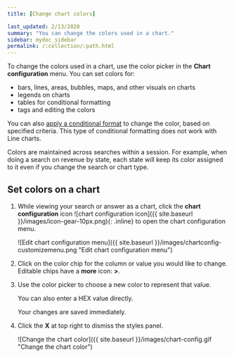 ```yaml
---
title: [Change chart colors]

last_updated: 2/13/2020
summary: "You can change the colors used in a chart."
sidebar: mydoc_sidebar
permalink: /:collection/:path.html
---
```

To change the colors used in a chart, use the color picker in the **Chart configuration** menu. You can set colors for:

* bars, lines, areas, bubbles, maps, and other visuals on charts
* legends on charts
* tables for conditional formatting
* tags and editing the colors

You can also [apply a conditional format]({{site.baseurl}}/end-user/search/apply-conditional-formatting.html) to change the color, based on specified criteria. This type of conditional formatting does not work with Line charts.

Colors are maintained across searches within a session. For example, when doing
a search on revenue by state, each state will keep its color assigned to it even
if you change the search or chart type.

## Set colors on a chart

1. While viewing your search or answer as a chart, click the **chart configuration** icon ![chart configuration icon]({{ site.baseurl }}/images/icon-gear-10px.png){: .inline} to open the chart configuration menu.

    ![Edit chart configuration menu]({{ site.baseurl }}/images/chartconfig-customizemenu.png "Edit chart configuration menu")

2. Click on the color chip for the column or value you would like to change. Editable chips have a **more** icon: **>**.

2. Use the color picker to choose a new color to represent that value.

   You can also enter a HEX value directly.

    Your changes are saved immediately.

3. Click the **X** at top right to dismiss the styles panel.

    ![Change the chart color]({{ site.baseurl }}/images/chart-config.gif "Change the chart color")
